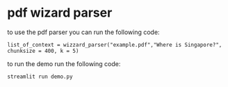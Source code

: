 # pdf wizard parser

to use the pdf parser you can run the following code:

```from util import wizard_parser
list_of_context = wizzard_parser("example.pdf","Where is Singapore?", chunksize = 400, k = 5)
```


to run the demo run the following code:


```
streamlit run demo.py
```
